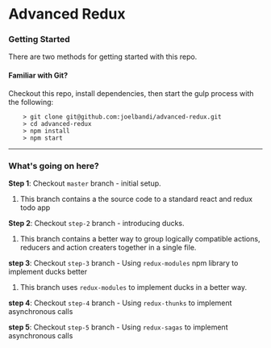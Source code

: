 # Advanced Redux

### Getting Started

There are two methods for getting started with this repo.

#### Familiar with Git?
Checkout this repo, install dependencies, then start the gulp process with the following:

```
	> git clone git@github.com:joelbandi/advanced-redux.git
	> cd advanced-redux
	> npm install
	> npm start
```
---

### What's going on here?
**Step 1**: Checkout `master` branch - initial setup.

1. This branch contains a the source code to a standard react and redux todo app

**Step 2**: Checkout `step-2` branch - introducing ducks.

1. This branch contains a better way to group logically compatible actions, reducers and action creaters together in a single file.

**step 3**: Checkout `step-3` branch - Using `redux-modules` npm library to implement ducks better

1. This branch uses `redux-modules` to implement ducks in a better way.

**step 4**: Checkout `step-4` branch - Using `redux-thunks` to implement asynchronous calls

**step 5**: Checkout `step-5` branch - Using `redux-sagas` to implement asynchronous calls
